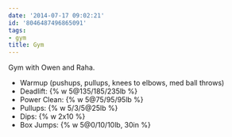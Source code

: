 ```yaml
---
date: '2014-07-17 09:02:21'
id: '8046487496865091'
tags:
- gym
title: Gym
---
```


Gym with Owen and Raha.

- Warmup (pushups, pullups, knees to elbows, med ball throws)
- Deadlift: {% w 5@135/185/235lb %}
- Power Clean: {% w 5@75/95/95lb %}
- Pullups: {% w 5/3/5@25lb %}
- Dips: {% w 2x10 %}
- Box Jumps: {% w 5@0/10/10lb, 30in %}
